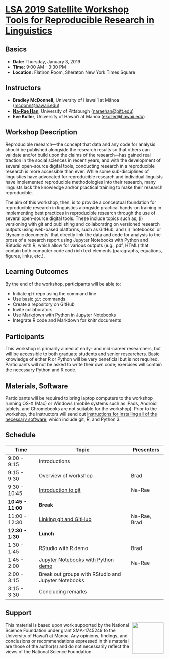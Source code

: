 # [LSA 2019 Satellite Workshop <br> Tools for Reproducible Research in Linguistics](https://www.linguisticsociety.org/content/2019-annual-meeting-satellite-workshop-tools-reproducible-research-linguistics) 



## Basics
* **Date:**	Thursday, January 3, 2019
* **Time:** 9:00 AM - 3:30 PM 
* **Location:** Flatiron Room, Sheraton New York Times Square

## Instructors
* **Bradley McDonnell**, University of Hawai‘i at Mānoa (<mcdonn@hawaii.edu>)
* [**Na-Rae Han**](http://www.pitt.edu/~naraehan/), University of Pittsburgh (<naraehan@pitt.edu>)
* **Eve Koller**, University of Hawai‘i at Mānoa (<ekoller@hawaii.edu>)


## Workshop Description

Reproducible research—the concept that data and any code for analysis should be published alongside the research results so that others can validate and/or build upon the claims of the research—has gained real traction in the social sciences in recent years, and with the development of several open-source digital tools, conducting research in a reproducible research is more accessible than ever. While some sub-disciplines of linguistics have advocated for reproducible research and individual linguists have implemented reproducible methodologies into their research, many linguists lack the knowledge and/or practical training to make their research reproducible.

The aim of this workshop, then, is to provide a conceptual foundation for reproducible research in linguistics alongside practical hands-on training in implementing best practices in reproducible research through the use of several open-source digital tools. These include topics such as, (i) versioning with git and publishing and collaborating on versioned research outputs using web-based platforms, such as GitHub, and (ii) ‘notebooks’ or ‘dynamic documents’ that directly link the data and code for analysis to the prose of a research report using Jupyter Notebooks with Python and RStudio with R, which allow for various outputs (e.g., pdf, HTML) that contain both computer code  and rich text elements (paragraphs, equations, figures, links, etc.).

## Learning Outcomes

By the end of the workshop, participants will be able to: 

- Initiate `git` repo using the command line
- Use basic `git` commands 
- Create a repository on GitHub
- Invite collaborators
- Use Markdown with Python in Jupyter Notebooks
- Integrate R code and Markdown for knitr documents

## Participants
This workshop is primarily aimed at early- and mid-career researchers, but will be accessible to both graduate students and senior researchers. Basic knowledge of either R or Python will be very beneficial but is not required. Participants will not be asked to write their own code; exercises will contain the necessary Python and R code. 

## Materials, Software
Participants will be required to bring laptop computers to the workshop running OS-X (Mac) or Windows (mobile systems such as iPads, Android tablets, and Chromebooks are not suitable for the workshop). Prior to the workshop, the instructors will send out [instructions for installing all of the necessary software](installation.md), which include git, R, and Python 3. 

## Schedule

| Time | Topic | Presenters |
| --- | --- | --- |
| 9:00 - 9:15 | Introductions | |
| 9:15 - 9:30 | Overview of workshop | Brad | 
| 9:30 - 10:45 | [Introduction to git](intro_to_git.md) | Na-Rae |
| **10:45 - 11:00** | **Break** | |
| 11:00 - 12:30 | [Linking git and GitHub](linking_git_and_github.md) | Na-Rae, Brad |
| **12:30 - 1:30** |  **Lunch** | |
| 1:30 - 1:45 | RStudio with R demo  | Brad |
| 1:45 - 2:00 | [Jupyter Notebooks with Python demo](jupyter_notebook_python_demo.ipynb)  | Na-Rae |
| 2:00 - 3:15 | Break out groups with RStudio and Jupyter Notebooks | |
| 3:15 - 3:30 | Concluding remarks | |


## Support

<img src="https://www.nsf.gov/images/logos/NSF_4-Color_bitmap_Logo.png" width="100" align="right" /> 

This material is based upon work supported by the National Science Foundation under grant SMA-1745249 to the University of Hawai‘i at Mānoa. Any opinions, findings, and conclusions or recommendations expressed in this material are those of the author(s) and do not necessarily reflect the views of the National Science Foundation.

